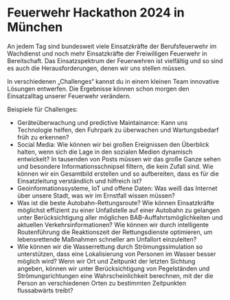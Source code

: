 # Feuerwehr Hackathon 2024 in München
An jedem Tag sind bundesweit viele Einsatzkräfte der Berufsfeuerwehr im Wachdienst und noch mehr Einsatzkräfte der Freiwilligen Feuerwehr in Bereitschaft. Das Einsatzspektrum der Feuerwehren ist vielfältig und so sind es auch die Herausforderungen, denen wir uns stellen müssen.

In verschiedenen „Challenges“ kannst du in einem kleinen Team innovative Lösungen entwerfen. Die Ergebnisse können schon morgen den Einsatzalltag unserer Feuerwehr verändern. 

Beispiele für Challenges:
- Geräteüberwachung und predictive Maintainance: Kann uns Technologie helfen, den Fuhrpark zu überwachen und Wartungsbedarf früh zu erkennen?
- Social Media: Wie können wir bei großen Ereignissen den Überblick halten, wenn sich die Lage in den sozialen Medien dynamisch entwickelt? In tausenden von Posts müssen wir das große Ganze sehen und besondere Informationsschnipsel filtern, die kein Zufall sind. Wie können wir ein Gesamtbild erstellen und so aufbereiten, dass es für die Einsatzleitung verständlich und hilfreich ist?
- Geoinformationssysteme, IoT und offene Daten: Was weiß das Internet über unsere Stadt, was wir im Ernstfall wissen müssen?
- Was ist die beste Autobahn-Rettungsroute? Wie können Einsatzkräfte möglichst effizient zu einer Unfallstelle auf einer Autobahn zu gelangen unter Berücksichtigung aller möglichen BAB-Auffahrtsmöglichkeiten und aktuellen Verkehrsinformationen? Wie können wir durch intelligente Routenführung die Reaktionszeit der Rettungsdienste optimieren, um lebensrettende Maßnahmen schneller am Unfallort einzuleiten?
- Wie können wir die Wasserrettung durch Strömungssimulation so unterstützen, dass eine Lokalisierung von Personen im Wasser besser möglich wird? Wenn wir Ort und Zeitpunkt der letzten Sichtung angeben, können wir unter Berücksichtigung von Pegelständen und Strömungsrichtungen eine Wahrscheinlichkeit berechnen, mit der die Person an verschiedenen Orten zu bestimmten Zeitpunkten flussabwärts treibt?
